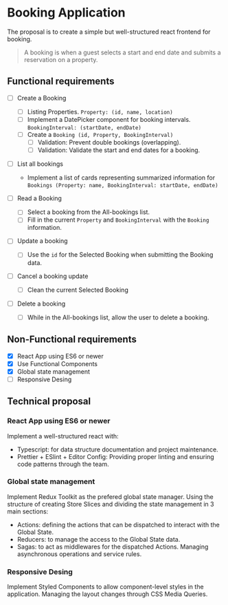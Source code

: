 # Booking Application

The proposal is to create a simple but well-structured react frontend for booking.

> A booking is when a guest selects a start and end date and submits a
> reservation on a property.

## Functional requirements

- [ ] Create a Booking
  - [ ] Listing Properties. `Property: (id, name, location)`
  - [ ] Implement a DatePicker component for booking intervals. `BookingInterval: (startDate, endDate)`
  - [ ] Create a `Booking (id, Property, BookingInterval)`
    - [ ] Validation: Prevent double bookings (overlapping).
    - [ ] Validation: Validate the start and end dates for a booking.

- [ ] List all bookings
  - Implement a list of cards representing summarized information for `Bookings (Property: name, BookingInterval: startDate, endDate)`

- [ ] Read a Booking
  - [ ] Select a booking from the All-bookings list.
  - [ ] Fill in the current `Property` and `BookingInterval` with the `Booking` information.

- [ ] Update a booking
  - [ ] Use the `id` for the Selected Booking when submitting the Booking data.

- [ ] Cancel a booking update
  - [ ] Clean the current Selected Booking

- [ ] Delete a booking
  - [ ] While in the All-bookings list, allow the user to delete a booking.

## Non-Functional requirements

- [X] React App using ES6 or newer
- [X] Use Functional Components
- [X] Global state management
- [ ] Responsive Desing

## Technical proposal

### React App using ES6 or newer

Implement a well-structured react with:
- Typescript: for data structure documentation and project maintenance.
- Prettier + ESlint + Editor Config: Providing proper linting and ensuring code patterns through the team.

### Global state management

Implement Redux Toolkit as the prefered global state manager. Using the structure of creating Store Slices and dividing the state management in 3 main sections:
- Actions: defining the actions that can be dispatched to interact with the Global State.
- Reducers: to manage the access to the Global State data.
- Sagas: to act as middlewares for the dispatched Actions. Managing asynchronous operations and service rules.

### Responsive Desing

Implement Styled Components to allow component-level styles in the application. Managing the layout changes through CSS Media Queries.
